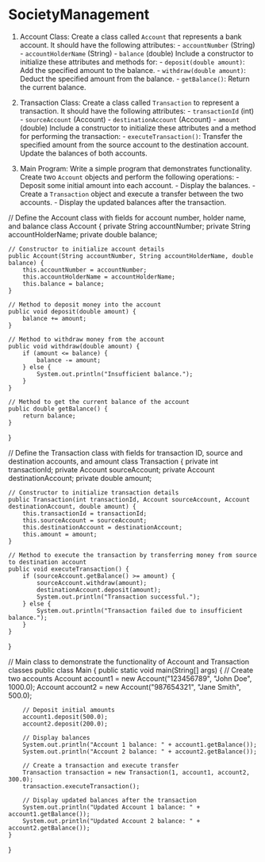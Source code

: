 # SocietyManagement
1. Account Class: Create a class called `Account` that represents a bank account. It should have the following attributes: - `accountNumber` (String) - `accountHolderName` (String) - `balance` (double) Include a constructor to initialize these attributes and methods for: - `deposit(double amount)`: Add the specified amount to the balance. - `withdraw(double amount)`: Deduct the specified amount from the balance. - `getBalance()`: Return the current balance. 

2. Transaction Class: Create a class called `Transaction` to represent a transaction. It should have the following attributes: - `transactionId` (int) - `sourceAccount` (Account) - `destinationAccount` (Account) - `amount` (double) Include a constructor to initialize these attributes and a method for performing the transaction: - `executeTransaction()`: Transfer the specified amount from the source account to the destination account. Update the balances of both accounts.

 3. Main Program: Write a simple program that demonstrates functionality. Create two `Account` objects and perform the following operations: - Deposit some initial amount into each account. - Display the balances. - Create a `Transaction` object and execute a transfer between the two accounts. - Display the updated balances after the transaction.








// Define the Account class with fields for account number, holder name, and balance
class Account {
    private String accountNumber;
    private String accountHolderName;
    private double balance;

    // Constructor to initialize account details
    public Account(String accountNumber, String accountHolderName, double balance) {
        this.accountNumber = accountNumber;
        this.accountHolderName = accountHolderName;
        this.balance = balance;
    }

    // Method to deposit money into the account
    public void deposit(double amount) {
        balance += amount;
    }

    // Method to withdraw money from the account
    public void withdraw(double amount) {
        if (amount <= balance) {
            balance -= amount;
        } else {
            System.out.println("Insufficient balance.");
        }
    }

    // Method to get the current balance of the account
    public double getBalance() {
        return balance;
    }
}

// Define the Transaction class with fields for transaction ID, source and destination accounts, and amount
class Transaction {
    private int transactionId;
    private Account sourceAccount;
    private Account destinationAccount;
    private double amount;

    // Constructor to initialize transaction details
    public Transaction(int transactionId, Account sourceAccount, Account destinationAccount, double amount) {
        this.transactionId = transactionId;
        this.sourceAccount = sourceAccount;
        this.destinationAccount = destinationAccount;
        this.amount = amount;
    }

    // Method to execute the transaction by transferring money from source to destination account
    public void executeTransaction() {
        if (sourceAccount.getBalance() >= amount) {
            sourceAccount.withdraw(amount);
            destinationAccount.deposit(amount);
            System.out.println("Transaction successful.");
        } else {
            System.out.println("Transaction failed due to insufficient balance.");
        }
    }
}

// Main class to demonstrate the functionality of Account and Transaction classes
public class Main {
    public static void main(String[] args) {
        // Create two accounts
        Account account1 = new Account("123456789", "John Doe", 1000.0);
        Account account2 = new Account("987654321", "Jane Smith", 500.0);

        // Deposit initial amounts
        account1.deposit(500.0);
        account2.deposit(200.0);

        // Display balances
        System.out.println("Account 1 balance: " + account1.getBalance());
        System.out.println("Account 2 balance: " + account2.getBalance());

        // Create a transaction and execute transfer
        Transaction transaction = new Transaction(1, account1, account2, 300.0);
        transaction.executeTransaction();

        // Display updated balances after the transaction
        System.out.println("Updated Account 1 balance: " + account1.getBalance());
        System.out.println("Updated Account 2 balance: " + account2.getBalance());
    }
}
